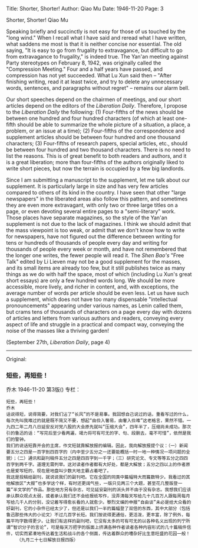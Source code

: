 Title: Shorter, Shorter!
Author: Qiao Mu
Date: 1946-11-20
Page: 3

Shorter, Shorter!
Qiao Mu

Speaking briefly and succinctly is not easy for those of us touched by the "long wind." When I recall what I have said and reread what I have written, what saddens me most is that it is neither concise nor essential. The old saying, "It is easy to go from frugality to extravagance, but difficult to go from extravagance to frugality," is indeed true. The Yan'an meeting against Party stereotypes on February 8, 1942, was originally called the "Compression Meeting." Four and a half years have passed, and compression has not yet succeeded. What Lu Xun said then – "After finishing writing, read it at least twice, and try to delete any unnecessary words, sentences, and paragraphs without regret" – remains our alarm bell.

Our short speeches depend on the chairmen of meetings, and our short articles depend on the editors of the *Liberation Daily*. Therefore, I propose to the *Liberation Daily* the following: (1) Four-fifths of the news should be between one hundred and four hundred characters (of which at least one-fifth should be able to summarize the whole picture of a situation, a place, a problem, or an issue at a time); (2) Four-fifths of the correspondence and supplement articles should be between four hundred and one thousand characters; (3) Four-fifths of research papers, special articles, etc., should be between four hundred and two thousand characters. There is no need to list the reasons. This is of great benefit to both readers and authors, and it is a great liberation; more than four-fifths of the authors originally liked to write short pieces, but now the terrain is occupied by a few big landlords.

Since I am submitting a manuscript to the supplement, let me talk about our supplement. It is particularly large in size and has very few articles compared to others of its kind in the country. I have seen that other "large newspapers" in the liberated areas also follow this pattern, and sometimes they are even more extravagant, with only two or three large titles on a page, or even devoting several entire pages to a "semi-literary" work. Those places have separate magazines, so the style of the Yan'an supplement is not due to the lack of magazines. I think we should admit that the mass viewpoint is too weak, or admit that we don't know how to write for newspapers, have not figured out the difference between writing for tens or hundreds of thousands of people every day and writing for thousands of people every week or month, and have not remembered that the longer one writes, the fewer people will read it. The *Shen Bao's* "Free Talk" edited by Li Lieven may not be a good supplement for the masses, and its small items are already too few, but it still publishes twice as many things as we do with half the space, most of which (including Lu Xun's great short essays) are only a few hundred words long. We should be more accessible, more lively, and richer in content, and, with exceptions, the average number of words per article should be even less. Let us have such a supplement, which does not have too many dispensable "intellectual pronouncements" appearing under various names, as Lenin called them, but crams tens of thousands of characters on a page every day with dozens of articles and letters from various authors and readers, conveying every aspect of life and struggle in a practical and compact way, conveying the noise of the masses like a thriving garden!

(September 27th, *Liberation Daily*, page 4)



<hr /> 

Original: 


### 短些，再短些！
乔木
1946-11-20
第3版()
专栏：

    短些，再短些！
    乔木
    话说得短，说得简要，对我们沾了“长风”的不是易事。我回想自己说过的话，重看写过的什么，每次先叫我难过的就是既不简又不要，想起“由俭入奢易，由奢入俭难”这老格言，果然不错。一九四二年二月八日延安反对党八股的大会原先就叫“压缩大会”，四年半了，压缩尚未成功。那次引的鲁迅的话：“写完后至少看两遍，竭力将可有可无的字、句、段删去，毫不可惜”，依然是我们的警钟。
    我们的说话短靠开会的主席，作文短就靠解放报的编辑。因此，我向解放报提个议：（一）新闻要五分之四是一百字到四百字的（内中至少五分之一还要能概括一时一地一种情况一项问题的全貌）；（二）通讯和副刊稿件五分之四是四百字到一千字；（三）研究论文、专文等等五分之四四百字到两千字。道理无需列举。这对读者作者都有大好处，都是大解放；五分之四以上的作者原也是爱写短的，现在是地盘叫少数大地主霸占着吧了。
    我这是投稿给副刊，就说说我们的副刊吧。它在全国的同类中篇幅特大而篇数特少。我看过的其他解放区“大报”也多学这个样，有时还更阔气些，一版只见两三个大题，甚至花几整版登一篇“半文学的”作品。那些地方另有杂志，可见延安副刊的派头并不由于没有杂志。我想我们应该承认群众观点太弱，或者承认我们还不会给报纸写作，没弄清每天写给几十几百万人跟每周每月写给几千人的分别，没记着写得愈长看的人就愈少。黎烈文编的申报“自由谈”未必是给大众看的好副刊，它的小杂件已经太少了，但还是以我们一半的篇幅登了双倍的东西，其中大部分（包括鲁迅那些伟大的小论文）不过几百字长短。我们按说得更通俗，更活泼，更丰富，除了例外，每篇平均字数得更少。让我们有这样的副刊吧，它没有太多的可有可无的以各种名义出现的列宁所谓“智识分子的言论”，可是每天万把字的版面上挤满各种作者读者各种内容形式的几十篇稿件信件，切实而紧凑地传达着生活和战斗的各个侧面，传达着群众的嘈杂好比生意旺盛的花园一般！
        （九月二十七日解放日报四版）

